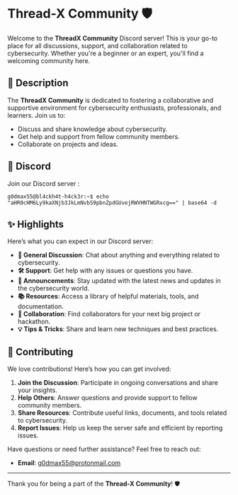 # Thread-X Community 🛡️

Welcome to the **ThreadX Community** Discord server! This is your go-to place for all discussions, support, and collaboration related to cybersecurity. Whether you're a beginner or an expert, you'll find a welcoming community here.

## 📜 Description

The **ThreadX Community** is dedicated to fostering a collaborative and supportive environment for cybersecurity enthusiasts, professionals, and learners. Join us to:

- Discuss and share knowledge about cybersecurity.
- Get help and support from fellow community members.
- Collaborate on projects and ideas.

## 🔗 Discord 
Join our Discord server :

```g0dmax55@bl4ckh4t-h4ck3r:~$ echo "aHR0cHM6Ly9kaXNjb3JkLmNvbS9pbnZpdGUvejRWVHNTWGRxcg==" | base64 -d```

## ✨ Highlights

Here’s what you can expect in our Discord server:

- **💬 General Discussion**: Chat about anything and everything related to cybersecurity.
- **🛠️ Support**: Get help with any issues or questions you have.
- **📢 Announcements**: Stay updated with the latest news and updates in the cybersecurity world.
- **📚 Resources**: Access a library of helpful materials, tools, and documentation.
- **🤝 Collaboration**: Find collaborators for your next big project or hackathon.
- **💡 Tips & Tricks**: Share and learn new techniques and best practices.

## 🤝 Contributing

We love contributions! Here’s how you can get involved:

1. **Join the Discussion**: Participate in ongoing conversations and share your insights.
2. **Help Others**: Answer questions and provide support to fellow community members.
3. **Share Resources**: Contribute useful links, documents, and tools related to cybersecurity.
4. **Report Issues**: Help us keep the server safe and efficient by reporting issues.

Have questions or need further assistance? Feel free to reach out:

- **Email**: g0dmax55@protonmail.com

---

Thank you for being a part of the **Thread-X Community**! 🛡️
